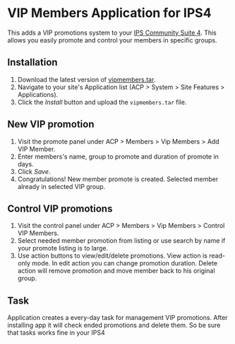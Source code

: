 # VIP Members Application for IPS4

This adds a VIP promotions system to your [IPS Community Suite 4](http://invisionpower.com/). This allows you easily promote and control your members in specific groups. 

## Installation
1. Download the latest version of [vipmembers.tar](https://github.com/pfilsx/ips4-vip-members/releases/latest).
2. Navigate to your site's Application list (ACP > System > Site Features > Applications).
3. Click the *Install* button and upload the ``vipmembers.tar`` file.

## New VIP promotion
1. Visit the promote panel under ACP > Members > Vip Members > Add VIP Member.
2. Enter members's name, group to promote and duration of promote in days.
3. Click *Save*.
4. Congratulations! New member promote is created. Selected member already in selected VIP group. 

## Control VIP promotions
1. Visit the control panel under ACP > Members > Vip Members > Control VIP Members.
2. Select needed member promotion from listing or use search by name if your promote listing is to large.
3. Use action buttons to view/edit/delete promotions. View action is read-only mode. In edit action you can change promotion duration. Delete action will remove promotion and move member back to his original group.  

## Task
Application creates a every-day task for management VIP promotions. After installing app it will check ended promotions and delete them. So be sure that tasks works fine in your IPS4



